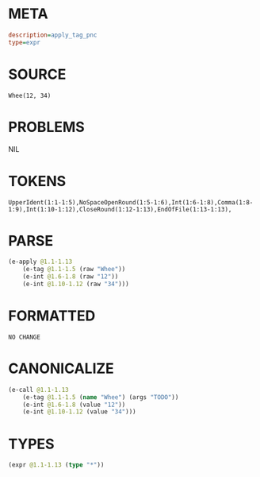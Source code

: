 # META
~~~ini
description=apply_tag_pnc
type=expr
~~~
# SOURCE
~~~roc
Whee(12, 34)
~~~
# PROBLEMS
NIL
# TOKENS
~~~zig
UpperIdent(1:1-1:5),NoSpaceOpenRound(1:5-1:6),Int(1:6-1:8),Comma(1:8-1:9),Int(1:10-1:12),CloseRound(1:12-1:13),EndOfFile(1:13-1:13),
~~~
# PARSE
~~~clojure
(e-apply @1.1-1.13
	(e-tag @1.1-1.5 (raw "Whee"))
	(e-int @1.6-1.8 (raw "12"))
	(e-int @1.10-1.12 (raw "34")))
~~~
# FORMATTED
~~~roc
NO CHANGE
~~~
# CANONICALIZE
~~~clojure
(e-call @1.1-1.13
	(e-tag @1.1-1.5 (name "Whee") (args "TODO"))
	(e-int @1.6-1.8 (value "12"))
	(e-int @1.10-1.12 (value "34")))
~~~
# TYPES
~~~clojure
(expr @1.1-1.13 (type "*"))
~~~
